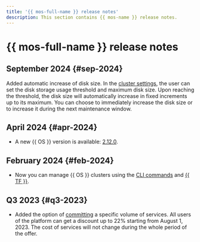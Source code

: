 ```yaml
---
title: '{{ mos-full-name }} release notes'
description: This section contains {{ mos-name }} release notes.
---
```


# {{ mos-full-name }} release notes

## September 2024 {#sep-2024}

Added automatic increase of disk size. In the [cluster settings](operations/update.md), the user can set the disk storage usage threshold and maximum disk size. Upon reaching the threshold, the disk size will automatically increase in fixed increments up to its maximum. You can choose to immediately increase the disk size or to increase it during the next maintenance window.

## April 2024 {#apr-2024}

* A new {{ OS }} version is available: [2.12.0](https://github.com/opensearch-project/opensearch-build/blob/main/release-notes/opensearch-release-notes-2.12.0.md).

## February 2024 {#feb-2024}

* Now you can manage {{ OS }} clusters using the [CLI commands](../cli/cli-ref/managed-services/managed-opensearch/index.md) and [{{ TF }}](./tf-ref.md).

## Q3 2023 {#q3-2023}

* Added the option of [committing](../billing/concepts/cvos.md) a specific volume of services. All users of the platform can get a discount up to 22% starting from August 1, 2023. The cost of services will not change during the whole period of the offer.